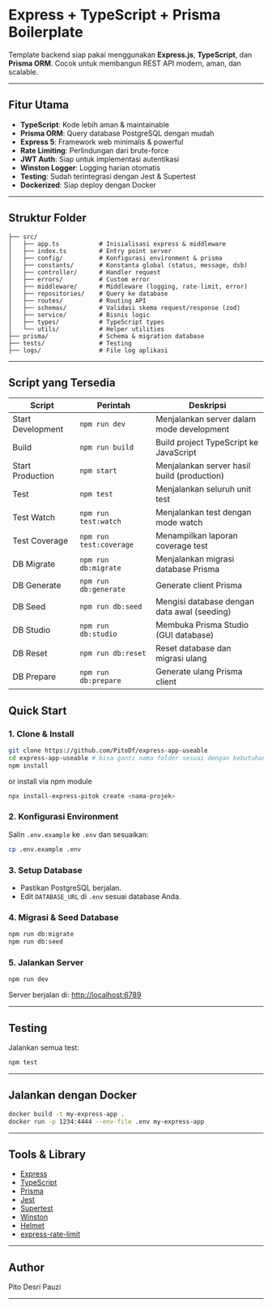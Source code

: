# Express + TypeScript + Prisma Boilerplate

Template backend siap pakai menggunakan **Express.js**, **TypeScript**, dan **Prisma ORM**. Cocok untuk membangun REST API modern, aman, dan scalable.

---

## Fitur Utama

- **TypeScript**: Kode lebih aman & maintainable
- **Prisma ORM**: Query database PostgreSQL dengan mudah
- **Express 5**: Framework web minimalis & powerful
- **Rate Limiting**: Perlindungan dari brute-force
- **JWT Auth**: Siap untuk implementasi autentikasi
- **Winston Logger**: Logging harian otomatis
- **Testing**: Sudah terintegrasi dengan Jest & Supertest
- **Dockerized**: Siap deploy dengan Docker

---

## Struktur Folder

```
├── src/
│   ├── app.ts           # Inisialisasi express & middleware
│   ├── index.ts         # Entry point server
│   ├── config/          # Konfigurasi environment & prisma
│   ├── constants/       # Konstanta global (status, message, dsb)
│   ├── controller/      # Handler request
│   ├── errors/          # Custom error
│   ├── middleware/      # Middleware (logging, rate-limit, error)
│   ├── repositories/    # Query ke database
│   ├── routes/          # Routing API
│   ├── schemas/         # Validasi skema request/response (zod)
│   ├── service/         # Bisnis logic
│   ├── types/           # TypeScript types
│   └── utils/           # Helper utilities
├── prisma/              # Schema & migration database
├── tests/               # Testing
├── logs/                # File log aplikasi
```

---

## Script yang Tersedia

| Script            | Perintah                | Deskripsi                                   |
| ----------------- | ----------------------- | ------------------------------------------- |
| Start Development | `npm run dev`           | Menjalankan server dalam mode development   |
| Build             | `npm run build`         | Build project TypeScript ke JavaScript      |
| Start Production  | `npm start`             | Menjalankan server hasil build (production) |
| Test              | `npm test`              | Menjalankan seluruh unit test               |
| Test Watch        | `npm run test:watch`    | Menjalankan test dengan mode watch          |
| Test Coverage     | `npm run test:coverage` | Menampilkan laporan coverage test           |
| DB Migrate        | `npm run db:migrate`    | Menjalankan migrasi database Prisma         |
| DB Generate       | `npm run db:generate`   | Generate client Prisma                      |
| DB Seed           | `npm run db:seed`       | Mengisi database dengan data awal (seeding) |
| DB Studio         | `npm run db:studio`     | Membuka Prisma Studio (GUI database)        |
| DB Reset          | `npm run db:reset`      | Reset database dan migrasi ulang            |
| DB Prepare        | `npm run db:prepare`    | Generate ulang Prisma client                |

## Quick Start

### 1. Clone & Install

```sh
git clone https://github.com/PitoDf/express-app-useable
cd express-app-useable # bisa ganti nama folder sesuai dengan kebutuhan
npm install
```

or install via npm module

```sh
npx install-express-pitok create <nama-projek>
```

### 2. Konfigurasi Environment

Salin `.env.example` ke `.env` dan sesuaikan:

```sh
cp .env.example .env
```

### 3. Setup Database

- Pastikan PostgreSQL berjalan.
- Edit `DATABASE_URL` di `.env` sesuai database Anda.

### 4. Migrasi & Seed Database

```sh
npm run db:migrate
npm run db:seed
```

### 5. Jalankan Server

```sh
npm run dev
```

Server berjalan di: [http://localhost:6789](http://localhost:1234)

---

## Testing

Jalankan semua test:

```sh
npm test
```

---

## Jalankan dengan Docker

```sh
docker build -t my-express-app .
docker run -p 1234:4444 --env-file .env my-express-app
```

---

## Tools & Library

- [Express](https://expressjs.com/)
- [TypeScript](https://www.typescriptlang.org/)
- [Prisma](https://www.prisma.io/)
- [Jest](https://jestjs.io/)
- [Supertest](https://github.com/visionmedia/supertest)
- [Winston](https://github.com/winstonjs/winston)
- [Helmet](https://helmetjs.github.io/)
- [express-rate-limit](https://github.com/nfriedly/express-rate-limit)

---

## Author

Pito Desri Pauzi

---

##
